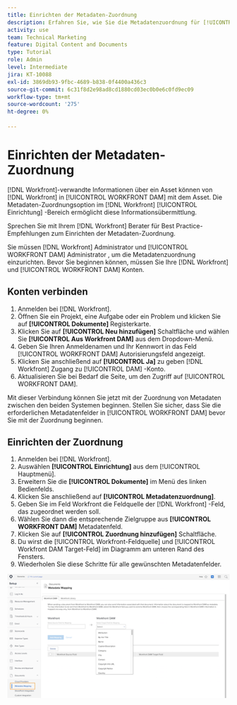 ```yaml
---
title: Einrichten der Metadaten-Zuordnung
description: Erfahren Sie, wie Sie die Metadatenzuordnung für [!UICONTROL WORKFRONT DAM].
activity: use
team: Technical Marketing
feature: Digital Content and Documents
type: Tutorial
role: Admin
level: Intermediate
jira: KT-10088
exl-id: 3869db93-9fbc-4689-b838-0f4400a436c3
source-git-commit: 6c31f8d2e98ad8cd1880cd03ec0b0e6c0fd9ec09
workflow-type: tm+mt
source-wordcount: '275'
ht-degree: 0%

---
```


# Einrichten der Metadaten-Zuordnung

[!DNL Workfront]-verwandte Informationen über ein Asset können von [!DNL Workfront] in [!UICONTROL WORKFRONT DAM] mit dem Asset. Die Metadaten-Zuordnungsoption im [!DNL Workfront] [!UICONTROL Einrichtung] -Bereich ermöglicht diese Informationsübermittlung.

Sprechen Sie mit Ihrem [!DNL Workfront] Berater für Best Practice-Empfehlungen zum Einrichten der Metadaten-Zuordnung.

Sie müssen [!DNL Workfront] Administrator und [!UICONTROL WORKFRONT DAM] Administrator , um die Metadatenzuordnung einzurichten. Bevor Sie beginnen können, müssen Sie Ihre [!DNL Workfront] und [!UICONTROL WORKFRONT DAM] Konten.

## Konten verbinden

1. Anmelden bei [!DNL Workfront].
1. Öffnen Sie ein Projekt, eine Aufgabe oder ein Problem und klicken Sie auf **[!UICONTROL Dokumente]** Registerkarte.
1. Klicken Sie auf **[!UICONTROL Neu hinzufügen]** Schaltfläche und wählen Sie **[!UICONTROL Aus Workfront DAM]** aus dem Dropdown-Menü.
1. Geben Sie Ihren Anmeldenamen und Ihr Kennwort in das Feld [!UICONTROL WORKFRONT DAM] Autorisierungsfeld angezeigt.
1. Klicken Sie anschließend auf **[!UICONTROL Ja]** zu geben [!DNL Workfront] Zugang zu [!UICONTROL DAM] -Konto.
1. Aktualisieren Sie bei Bedarf die Seite, um den Zugriff auf [!UICONTROL WORKFRONT DAM].

Mit dieser Verbindung können Sie jetzt mit der Zuordnung von Metadaten zwischen den beiden Systemen beginnen. Stellen Sie sicher, dass Sie die erforderlichen Metadatenfelder in [!UICONTROL WORKFRONT DAM] bevor Sie mit der Zuordnung beginnen.

## Einrichten der Zuordnung

1. Anmelden bei [!DNL Workfront].
1. Auswählen **[!UICONTROL Einrichtung]** aus dem [!UICONTROL Hauptmenü].
1. Erweitern Sie die **[!UICONTROL Dokumente]** im Menü des linken Bedienfelds.
1. Klicken Sie anschließend auf **[!UICONTROL Metadatenzuordnung]**.
1. Geben Sie im Feld Workfront die Feldquelle der [!DNL Workfront] -Feld, das zugeordnet werden soll.
1. Wählen Sie dann die entsprechende Zielgruppe aus **[!UICONTROL WORKFRONT DAM]** Metadatenfeld.
1. Klicken Sie auf **[!UICONTROL Zuordnung hinzufügen]** Schaltfläche.
1. Du wirst die [!UICONTROL Workfront-Feldquelle] und [!UICONTROL Workfront DAM Target-Feld] im Diagramm am unteren Rand des Fensters.
1. Wiederholen Sie diese Schritte für alle gewünschten Metadatenfelder.

![Ein Screenshot der [!UICONTROL Metadatenzuordnung] Bildschirm in [!DNL Workfront]](assets/01-metadata-mapping.png)
